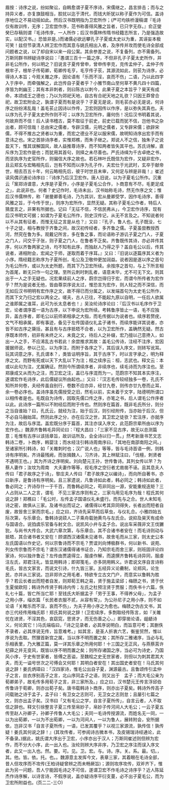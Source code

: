 <!-- { "loadSidebar": true } -->
眉按：诗序之说，纷如聚讼，自韩愈谓子夏不序诗，宋儒继之，昌言排击；而与之持异义者，亦复旗鼓相当，胶扰以迄于清代，而钱大昕犹以称子夏作为可信。盖诗序地位之不易动摇如此。然后汉书既明指为卫宏所作；(严可均铁桥漫稿谓『毛诗仅有故训传，无序；卫宏尝作序，范书称善得风雅之旨者，已只字无存。』俞正燮癸巳存稿则谓『毛诗传序，一人所作；后汉书儒林传隋书经籍志所言，乃是强造故实，以配汉书。』恐皆非是。)而诸儒必欲远攀孔子子夏或太史以为重，其诬妄本极可笑！兹但节录清人辨卫宏作而其意与姚氏相出入者，及序传并攻而使毛诗全部成问题者之说，以了却自宋以来一段公案。其余参差之说，不复备列，亦不需备列。万斯同群书辨疑诗序说曰：『愚谓三百十一篇之序，不但非孔子子夏太史所作，并非毛公所作，何以明之？旧说言子夏传曾申，曾申传李克，克传孟仲子，孟仲子传根牟子，根牟子传荀卿，荀卿传毛亨，毛亨传子苌，其源流如此，则苌为诗序，必得诗人本旨；今观关雎之序，因论语有「乐而不淫，哀而不伤」二语，乃以此四字入于序中，而牵强解之，此岂传自子夏者乎？小雅节南山至何草不黄凡四十四篇，序皆为刺幽王；其有本非刺者，则曰陈古以刺今，此果子夏之本旨乎？昊天有成命，本颂成王之德也；乃以为郊祀天地，自古有合祀天地之礼欤？只因王莽曾合祀，故卫宏附会之，孰谓子夏而有是说乎？子夏无是说，则毛苌亦必无是说，何诗序之纷纷浠乱哉！盖毛苌止因诗以作传，卫宏则因传以作序，是以弥失其真也。夫以序为孔子子夏太史所作则不可；以序为卫宏所作，庸何伤！况后汉书明着其说，何故弃而不信！后人读书稽古，莫不取征于前史，前史已载而犹不信，岂他书之杂出者，顾可信哉！总由宋之儒者，专辟汉儒，元明之儒者，又专辟宋儒；欲辟宋儒，不得不推古之贤者以为重，而宏之德业不足以服宋儒，故明知诗序出宏手而有意讳之也。宋之首排诗序者，实惟郑樵，而朱子继之。郑说人不之信，独朱子之说盈天下，惟其误解国风，故人益推尊诗序，而不知两者皆失其平也。苏氏诗解，直斥序为卫宏作是也；而犹用其首句，则择之未尽善也。严氏诗缉为千古卓绝之书，而坚执序为史官所作，则偏信大序之故也。若石林叶氏既信为宏作，又疑非宏作，且云郑玄与宏略相先后，岂有不知而以序为孔子作，夫宏仕于光武时，玄卒于献帝世，相去百五十年，何云略相先后，彼于时世且未审，又何足与辨是非哉！』崔述读风偶识通论诗序曰：『诗序乃后汉卫宏作。唐人旧说，以为子夏毛公所作。沉重云「案郑诗谱意，大序是子夏作，小序是子夏毛公合作，卜商意有不尽，毛更足成之」，此说非也。何者？史记作时，毛诗未出，汉书始称毛诗，然无作序之文；惟后汉书儒林传，称「谢曼卿善毛诗，乃为其训，宏从曼卿受学，因作毛诗序，善得风雅之旨，于今传于世」，则序为宏所作，显然无疑。其称子夏毛公作者，特后人猜度言之，非果有所据也。记曰「无征不信，不信民弗从」，今卫宏作诗序，现有后汉书明文可据；如谓为子夏毛公所作，则史汉传记，从无不言及之。不知说者何以不从其有征者，而惟无征之言是从也？』又曰：『孔子，鲁人也。孔子既没，七十子之徒，相与教授于齐鲁之间，故汉初传经者，多齐鲁之儒。子夏虽尝教授西河，然究在鲁为多。观戴记所言，多在鲁之事，而论语称子游讥子夏之门人，子夏之门人，问交于子张，则子夏之门人，在鲁者不乏矣。齐鲁既传其诗，亦必并传其序，何以齐鲁两家之诗，均不知有此序，而独赵人乃得之乎？盖自毛公以后，传其说者，递相附会，宏闻之于师，遂取而着于序耳。』又曰：『旧说以逐篇序其义者为小序。隋经籍志称序为子夏所创，毛公及卫敬仲更加润益。说者因是遂以序之首句为毛公所作，或以为太史所题，而其下乃卫宏所续。余按序之首句，与上下所言相为首尾，断无只作一句之理。至所云刺时刺乱者，语意未毕，尤不可无下文。则其出于一人之手无疑也。况宏果续前人之序，蔚宗岂得归于宏，而谓今所传者为宏作乎？然为是说者无他，皆由尊崇序说太过，惟恐言为宏作，则人轻之而不深信，而无如后汉书明明有宏作序之文，故不得已而分属之，以发端首句为太史毛公所作，而其下文乃归之宏以两全之。嗟夫，古人已往，不能起九原以自明，一任后人欲属之谁即属之谁耳，此可为长太息者也！』吴汝纶诗序论曰：『后汉书以毛序作于卫宏，论者谓序首一语为古序，以下申说为宏所续。考韩鲁序皆止一语，毛不应独异，盖古序者，即毛公以前师弟相承之大指，而毛传据以为说者也。续序若赘疣，文气不相承属，即有事迹，备见于左传国语仪礼孟子诸书，而续序能详其说者，亦皆不如古序之檃括，甚且有与古序抵牾不合者，以为卫宏所作，盖确然无疑。然古序既本师传，初非有未终之义，未竟之文，待后人之补缀，宏乃擅以己意搀入，如出一人之手，不应浠乱古书若此！余尝推求其故：盖毛公传诗，注经不注序，宏因援据师说，参以己见，以为序注，而附于各序之下，其后误入序文，则转写讹耳。玩其词意之序，孔氏谓本？，类皆诂明序旨，其于古序下，时以言字承之，明为释序之文。而野有死或以天下大乱以下为注；桓之续序云：桓，志武也。释文云：本或以此句为注，尤属确证。然则今所谓续序者，非续序也，续毛诗而为序注也。至郑康成又从而为之注，而卫宏之注，盖已与序混而为一。范蔚宗不知其本实序注，遂谓宏作毛诗序，此后儒疑议所由起也。』又曰：『汉志毛传较经独多一卷，孔氏不知所并何卷，夫经传虽自别行，卷数不应亦异，经廿九卷，则传亦廿九卷而止耳，余一卷必序也。盖诗序虽先儒授受之旧，然毛以前，实未着于文字，陆德明所谓口以相传者是也。毛既自为诗传，因取先儒口传之序，亦笔之书，后人谓毛公作序者以此。此诗序一篇所以不附经后而附于传也。然则序在篇首，既非毛氏所分，则分之当自谁始？曰，孔氏云，就经为注，始于后汉，则引经附传，当亦始于后汉，但不必自马融始耳。然则此序之分，亦在后汉之世，其卫宏之徒欤？宏注序，亦就序为注，故后与序混。盖宏既分序于篇首，其注亦误入序文，此范蔚宗辈所由以序为宏作也。』魏源齐鲁韩毛异同论曰：『程大昌曰：「三家不见古序，故无以总测篇意；毛惟有古序以该括章旨，故训诂所及，会全诗以归一贯。」然考新唐书艺文志韩诗二卷，卜商序，韩婴注；而水经注引韩诗周南序曰，「其地在南邵南阳之间。」至诸家所引韩诗，如「关雎刺时也；汉广说人也」等等，皆与毛诗首语一例，则韩诗有序明矣。齐诗最残阙，而张揖魏人，习齐诗，其上林赋注曰，「伐檀，刺贤者不遇明王也。」其为齐诗之序明矣。刘向楚元王孙，世传鲁诗。其列女传以芣？为蔡人妻作；汝坟为周南　大夫妻作等等，视毛序之空衍者尤凿凿不诬。且其息夫人传曰「君子故序之于诗」，黎庄夫人传曰「君子故序之以编诗」，而向所自著书，亦曰新序，是鲁诗有序明矣。且三家遗说，凡鲁诗如此者，韩必同之；韩诗如此者，鲁必同之；齐诗存什一于千百，而鲁韩必同之，苟非同出一源，安能重规迭矩？三人占则从二人之言，谓毛　不见三家古序则有之，三家乌用见毛序为哉！程氏其何说之辞！郑樵曰：「毛公时，左传孟子国语仪礼未盛行。而先与之合。世人未知毛诗之密，故俱从三家。及诸书出而证之，诸儒得以考其异同得失，长者出而短者自废，故皆舍三家而宗毛。」应之曰，齐诗先采苹而后草虫，与仪礼合。小雅四始五际次第，与乐章合。鲁韩诗说硕人二子乘舟载驰黄鸟与左氏合。说抑及昊天有成命与国语合。说驺虞乐官备与射文合。说凯风小弁与孟子合。说出车采薇非文王伐玁狁，与尚书大传合。大武六章次第，与乐章合。其不合诸书者安在！而毛诗则动与抵牾，其合诸书者又安在！顾谓西汉诸儒未见诸书，故舍毛而从三家，则太史公本左氏国语以作史记，何以宗鲁诗而不宗毛？贾谊刘向博极群书，何以新书、说苑、列女传宗鲁而不宗毛？谓东汉诸儒得诸书证合，乃知宗毛而舍三家，则班固评论四家诗，何以独许鲁近？左传由贾逵得立，服虔作解，而逵撰齐鲁韩毛诗异同，服虔注左氏，郑君注礼，皆显用韩诗；即郑笺毛，亦多阴用韩义。许君说文序自言诗称毛氏，皆古文家言，而说文引诗，什九皆三家。五经异义论罍制，论郑风，论生民，亦并从三家说。岂非郑许之用毛者，特欲专立古文门户，而意实以鲁韩为胜乎？若云长者出而短者自发，则郑荀王韩之易，贤于施孟梁邱；梅赜之书，贤于伏生夏侯欧阳；韩诗外传贤于韩诗内传；左氏之杜预注贤于贾服；而佚书十六篇，佚礼七十篇，皆亡所当亡耶！至钱氏大昕据孟子「劳于王事，不得养父母」，为孟子　之用小序，缁衣篇「长民者衣服不贰，从容有常」，为公孙尼子之用小序，则不如论语「关睢乐而不淫，哀而不伤」，为夫子用小序之为愈也。梅赜之伪古文书，其亦三代经传用梅氏耶！郑氏其何说之辞！(卫宏续序，多剽取经传陈言，如『关雎忧在进贤，不淫其色，哀窈窕，思贤才，而无伤善之心，』即穿凿论语，龃龉诗义，何论其它！)马氏端临曰，「诗之见录者，必其序说明白，而旨意可考；其删佚不录者，必其序说无传，旨意难考。」如其言，是圣人折衷六艺，衡鉴贸然，惟以序说为去取。然狸首新宫之属，当以序不明而置之矣；其所存二雅诸序，当必与礼乐相表里，乃大雅正篇，莫一详其乐章之所用何耶！十三国之无正风，与燕蔡莒许杞薛之并无变风，既皆以序不明而置之矣；则所存诸国之序，当必可为诗史，乃国风小序，于史有世家者，皆傅之恶谥，至魏桧之史无世家者，则但以为刺其君其大夫，而无一谥号世次之可傅会又何耶！其明白者安在！其出国史者安在！马氏其何说之辞！姜氏炳璋曰：「汉四家诗，惟毛公出自子夏，渊源最古。且鲁颂传引孟仲子之言，丝衣序别高子之言，北山序同孟子之语，则又出于　孟子；而大毛公亲为荀卿弟子，故毛传多用荀子之言，非三家所及。」应之曰，汉书楚元王传言浮邱伯传鲁诗于荀卿，则亦出荀子矣。唐书载韩诗卜商序，则亦出子夏矣。韩诗外传高子问载驰之诗于孟子，孟子曰：有卫女之志则可，无卫女之志则怠；且屡引七篇之文，则亦出孟子矣。汉书曰「又有毛公之学，自言子夏所传」，自言云者，人不取信之辞也。释文引徐整言子夏三传至帛妙子，帛妙子传河间人大毛公；一云子夏五传至赵人孙卿子，孙卿子传鲁人大毛公；夫同一毛诗传授源流，而姓名无一同，一以为出荀卿，一以为不出荀卿，一以为河间人，一以为鲁人，展转附会，安所据依，岂非汉书「自言子夏所传」一语，已发其覆乎？以视三家源流，孰传信！孰传疑！姜氏其何说之辞！』(其攻传者，可参阅诗古微本书，及皮锡瑞诗经通论，此不备录。)据此，姚氏谓大序出于卫宏，小序亦出于汉人；万斯同崔述则但辨为宏作，而不分大小序，此一出入也。汝纶则辨大序非序，乃卫宏之序注而误入序文者，此又一出入也。然。要。可。见。卫。宏。与。诗。序。关。系。最。切。，其。他。皆。依。托。也。。魏源意主发挥今文，表章三家，其着眼在毛诗全部，昔人但攻序而不攻传(王柏诗疑曾辨之而未畅厥旨)；源则攻序攻传，双斧齐下，惟此为另一问题，吾人宁能因毛诗之不可信，遂谓卫宏不作毛诗之诗序乎？近人陈延杰作诗序解，以诗言诗，不假序说，盖亦疑诗序平衍支蔓，必不出子夏毛公，而为卫宏所附益也。(页二二-三○)
